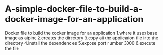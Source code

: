 # A-simple-docker-file-to-build-a-docker-image-for-an-application

Docker file to build the docker image for an application
1.where it uses base image as alpine 
2.creates the directory
3.copy all the application file into the directory
4.install the dependencies
5.expose port number 3000
6.execute the file
